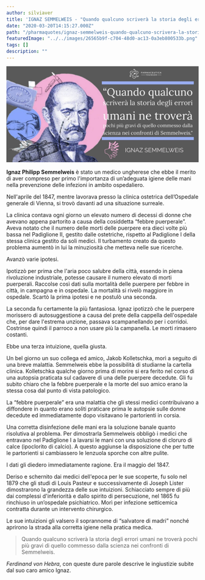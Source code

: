 ```yaml
---
author: silviaver
title: 'IGNAZ SEMMELWEIS - "Quando qualcuno scriverà la storia degli errori umani ne troverà pochi più gravi di quello commesso dalla scienza nei confronti di Semmelweis."'
date: "2020-03-20T14:15:27.000Z"
path: "/pharmaquotes/ignaz-semmelweis-quando-qualcuno-scrivera-la-storia-degli-errori-umani-ne-trovera-pochi-piu-gravi-di-quello-commesso-dalla-scienza-nei-confronti-di-semmelweis/"
featuredImage: "../../images/26565b9f-c704-48d0-ac13-0a3eb800533b.png"
tags: []
description: ""
---
```


![null](../../images/26565b9f-c704-48d0-ac13-0a3eb800533b.png)

**Ignaz Philipp Semmelweis** è stato un medico ungherese che ebbe il merito di aver compreso per primo l'importanza di un’adeguata igiene delle mani nella prevenzione delle infezioni in ambito ospedaliero.

Nell'aprile del 1847, mentre lavorava presso la clinica ostetrica dell’Ospedale generale di Vienna, si trovò davanti ad una situazione surreale.

La clinica contava ogni giorno un elevato numero di decessi di donne che avevano appena partorito a causa della cosiddetta “febbre puerperale”. Aveva notato che il numero delle morti delle puerpere era dieci volte più bassa nel Padiglione II, gestito dalle ostetriche, rispetto al Padiglione I della stessa clinica gestito da soli medici. Il turbamento creato da questo problema aumentò in lui la minuziosità che metteva nelle sue ricerche.

Avanzò varie ipotesi.

Ipotizzò per prima che l'aria poco salubre della città, essendo in piena rivoluzione industriale, potesse causare il numero elevato di morti puerperali. Raccolse così dati sulla mortalità delle puerpere per febbre in città, in campagna e in ospedale. La mortalità si rivelò maggiore in ospedale. Scartò la prima ipotesi e ne postulò una seconda.

La seconda fu certamente la più fantasiosa. Ignaz ipotizzò che le puerpere morissero di autosuggestione a causa del prete della cappella dell'ospedale che, per dare l'estrema unzione, passava scampanellando per i corridoi. Costrinse quindi il parroco a non usare più la campanella. Le morti rimasero costanti.

Ebbe una terza intuizione, quella giusta.

Un bel giorno un suo collega ed amico, Jakob Kolletschka, morì a seguito di una breve malattia. Semmelweis ebbe la possibilità di studiarne la cartella clinica. Kolletschka qualche giorno prima di morire si era ferito nel corso di una autopsia praticata sul cadavere di una delle puerpere decedute. Gli fu subito chiaro che la febbre puerperale e la morte del suo amico erano la stessa cosa dal punto di vista patologico.

La “febbre puerperale” era una malattia che gli stessi medici contribuivano a diffondere in quanto erano soliti praticare prima le autopsie sulle donne decedute ed immediatamente dopo visitavano le partorienti in corsia.

Una corretta disinfezione delle mani era la soluzione banale quanto risolutiva al problema. Per dimostrarla Semmelweis obbligò i medici che entravano nel Padiglione I a lavarsi le mani con una soluzione di cloruro di calce (ipoclorito di calcio). A questo aggiunse la disposizione che per tutte le partorienti si cambiassero le lenzuola sporche con altre pulite.

I dati gli diedero immediatamente ragione. Era il maggio del 1847.

Deriso e schernito dai medici dell'epoca per le sue scoperte, fu solo nel 1879 che gli studi di Louis Pasteur e successivamente di Joseph Lister dimostrarono la grandezza delle sue intuizioni. Schiacciato sempre di più dai complessi d'inferiorità e dallo spirito di persecuzione, nel 1865 fu rinchiuso in un’ospedale psichiatrico. Morì per infezione setticemica contratta durante un intervento chirurgico.

Le sue intuizioni gli valsero il soprannome di “salvatore di madri” nonché aprirono la strada alla corretta igiene nella pratica medica.

> Quando qualcuno scriverà la storia degli errori umani ne troverà pochi più gravi di quello commesso dalla scienza nei confronti di Semmelweis.

_Ferdinand von Hebra_, con queste dure parole descrive le ingiustizie subite dal suo caro amico Ignaz.

